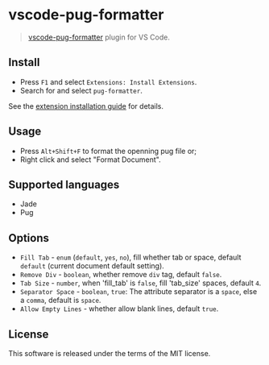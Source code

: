 
# vscode-pug-formatter

> [vscode-pug-formatter](https://github.com/ducfilan/vscode-pug-formatter) plugin for VS Code.

## Install

  * Press `F1` and select `Extensions: Install Extensions`.
  * Search for and select `pug-formatter`.

See the [extension installation guide](https://code.visualstudio.com/docs/editor/extension-gallery) for details.

## Usage

  * Press `Alt+Shift+F` to format the openning pug file or;
  * Right click and select "Format Document".

## Supported languages

  * Jade
  * Pug

## Options
  * `Fill Tab` - `enum` (`default`, `yes`, `no`), fill whether tab or space, default `default` (current document default setting).
  * `Remove Div` - `boolean`, whether remove `div` tag, default `false`.
  * `Tab Size` - `number`, when 'fill_tab' is `false`, fill 'tab_size' spaces, default `4`.
  * `Separator Space` - `boolean`, `true`: The attribute separator is a `space`, else a `comma`, default is `space`.
  * `Allow Empty Lines` - whether allow blank lines, default `true`.

## License
This software is released under the terms of the MIT license.
